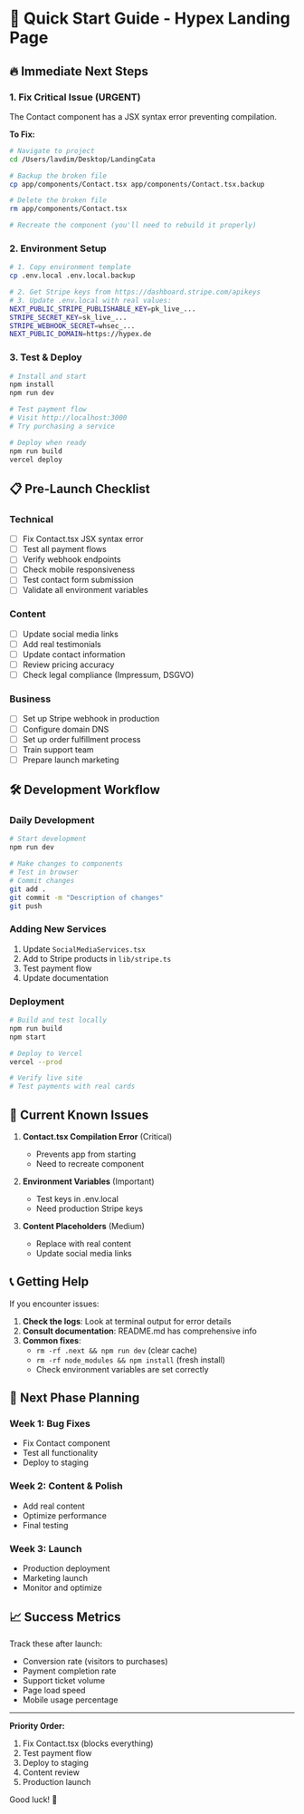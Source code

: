 # 🚀 Quick Start Guide - Hypex Landing Page

## 🔥 Immediate Next Steps

### 1. Fix Critical Issue (URGENT)
The Contact component has a JSX syntax error preventing compilation.

**To Fix:**
```bash
# Navigate to project
cd /Users/lavdim/Desktop/LandingCata

# Backup the broken file
cp app/components/Contact.tsx app/components/Contact.tsx.backup

# Delete the broken file
rm app/components/Contact.tsx

# Recreate the component (you'll need to rebuild it properly)
```

### 2. Environment Setup
```bash
# 1. Copy environment template
cp .env.local .env.local.backup

# 2. Get Stripe keys from https://dashboard.stripe.com/apikeys
# 3. Update .env.local with real values:
NEXT_PUBLIC_STRIPE_PUBLISHABLE_KEY=pk_live_...
STRIPE_SECRET_KEY=sk_live_...
STRIPE_WEBHOOK_SECRET=whsec_...
NEXT_PUBLIC_DOMAIN=https://hypex.de
```

### 3. Test & Deploy
```bash
# Install and start
npm install
npm run dev

# Test payment flow
# Visit http://localhost:3000
# Try purchasing a service

# Deploy when ready
npm run build
vercel deploy
```

## 📋 Pre-Launch Checklist

### Technical
- [ ] Fix Contact.tsx JSX syntax error
- [ ] Test all payment flows
- [ ] Verify webhook endpoints
- [ ] Check mobile responsiveness
- [ ] Test contact form submission
- [ ] Validate all environment variables

### Content
- [ ] Update social media links
- [ ] Add real testimonials
- [ ] Update contact information
- [ ] Review pricing accuracy
- [ ] Check legal compliance (Impressum, DSGVO)

### Business
- [ ] Set up Stripe webhook in production
- [ ] Configure domain DNS
- [ ] Set up order fulfillment process
- [ ] Train support team
- [ ] Prepare launch marketing

## 🛠️ Development Workflow

### Daily Development
```bash
# Start development
npm run dev

# Make changes to components
# Test in browser
# Commit changes
git add .
git commit -m "Description of changes"
git push
```

### Adding New Services
1. Update `SocialMediaServices.tsx`
2. Add to Stripe products in `lib/stripe.ts`
3. Test payment flow
4. Update documentation

### Deployment
```bash
# Build and test locally
npm run build
npm start

# Deploy to Vercel
vercel --prod

# Verify live site
# Test payments with real cards
```

## 🚨 Current Known Issues

1. **Contact.tsx Compilation Error** (Critical)
   - Prevents app from starting
   - Need to recreate component

2. **Environment Variables** (Important)
   - Test keys in .env.local
   - Need production Stripe keys

3. **Content Placeholders** (Medium)
   - Replace with real content
   - Update social media links

## 📞 Getting Help

If you encounter issues:

1. **Check the logs**: Look at terminal output for error details
2. **Consult documentation**: README.md has comprehensive info
3. **Common fixes**: 
   - `rm -rf .next && npm run dev` (clear cache)
   - `rm -rf node_modules && npm install` (fresh install)
   - Check environment variables are set correctly

## 🎯 Next Phase Planning

### Week 1: Bug Fixes
- Fix Contact component
- Test all functionality
- Deploy to staging

### Week 2: Content & Polish
- Add real content
- Optimize performance
- Final testing

### Week 3: Launch
- Production deployment
- Marketing launch
- Monitor and optimize

## 📈 Success Metrics

Track these after launch:
- Conversion rate (visitors to purchases)
- Payment completion rate
- Support ticket volume
- Page load speed
- Mobile usage percentage

---

**Priority Order:**
1. Fix Contact.tsx (blocks everything)
2. Test payment flow
3. Deploy to staging
4. Content review
5. Production launch

Good luck! 🚀